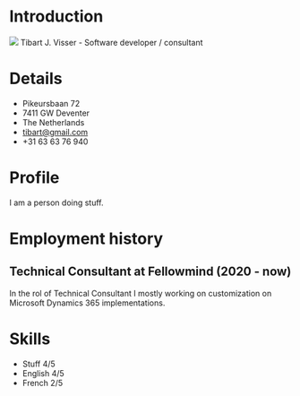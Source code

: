 # Introduction
<img id='portrait' src='./portrait.png'>
Tibart J. Visser - Software developer / consultant

# Details
- Pikeursbaan 72
- 7411 GW Deventer
- The Netherlands
- tibart@gmail.com
- +31 63 63 76 940

# Profile
I am a person doing stuff.

# Employment history
## Technical Consultant at Fellowmind (2020 - now)
In the rol of Technical Consultant I mostly working on customization on Microsoft Dynamics 365 implementations. 

# Skills
- Stuff 4/5
- English 4/5
- French 2/5